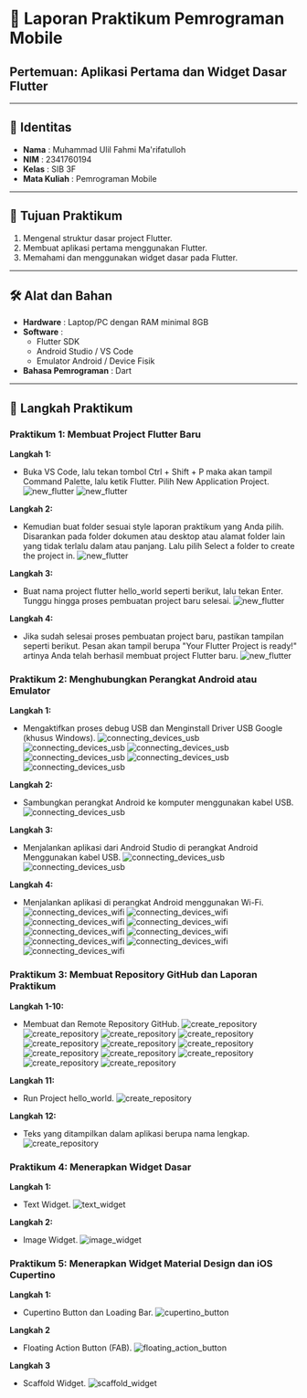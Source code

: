 # 📱 Laporan Praktikum Pemrograman Mobile  
## Pertemuan: Aplikasi Pertama dan Widget Dasar Flutter

---

## 👤 Identitas
- **Nama** : Muhammad Ulil Fahmi Ma'rifatulloh  
- **NIM** : 2341760194
- **Kelas** : SIB 3F 
- **Mata Kuliah** : Pemrograman Mobile  

---

## 📖 Tujuan Praktikum
1. Mengenal struktur dasar project Flutter.  
2. Membuat aplikasi pertama menggunakan Flutter.  
3. Memahami dan menggunakan widget dasar pada Flutter.  

---

## 🛠️ Alat dan Bahan
- **Hardware** : Laptop/PC dengan RAM minimal 8GB  
- **Software** :
  - Flutter SDK  
  - Android Studio / VS Code  
  - Emulator Android / Device Fisik  
- **Bahasa Pemrograman** : Dart  

---

## 📂 Langkah Praktikum
### Praktikum 1: Membuat Project Flutter Baru
**Langkah 1:**
- Buka VS Code, lalu tekan tombol Ctrl + Shift + P maka akan tampil Command Palette, lalu ketik Flutter. Pilih New Application Project.
![new_flutter](images/01.png)
![new_flutter](images/02.png)

**Langkah 2:**
- Kemudian buat folder sesuai style laporan praktikum yang Anda pilih. Disarankan pada folder dokumen atau desktop atau alamat folder lain yang tidak terlalu dalam atau panjang. Lalu pilih Select a folder to create the project in.
![new_flutter](images/03.png)

**Langkah 3:**
- Buat nama project flutter hello_world seperti berikut, lalu tekan Enter. Tunggu hingga proses pembuatan project baru selesai.
![new_flutter](images/04.png)

**Langkah 4:**
- Jika sudah selesai proses pembuatan project baru, pastikan tampilan seperti berikut. Pesan akan tampil berupa "Your Flutter Project is ready!" artinya Anda telah berhasil membuat project Flutter baru.
![new_flutter](images/05.png)

### Praktikum 2: Menghubungkan Perangkat Android atau Emulator
**Langkah 1:**
- Mengaktifkan proses debug USB dan Menginstall Driver USB Google (khusus Windows).
![connecting_devices_usb](images/06.png)
![connecting_devices_usb](images/07.png)
![connecting_devices_usb](images/08.png)
![connecting_devices_usb](images/09.png)
![connecting_devices_usb](images/10.png)
![connecting_devices_usb](images/11.png)

**Langkah 2:**
- Sambungkan perangkat Android ke komputer menggunakan kabel USB.
![connecting_devices_usb](images/12.png)

**Langkah 3:**
- Menjalankan aplikasi dari Android Studio di perangkat Android Menggunakan kabel USB.
![connecting_devices_usb](images/13.png)
![connecting_devices_usb](images/14.png)

**Langkah 4:**  
- Menjalankan aplikasi di perangkat Android menggunakan Wi-Fi.
![connecting_devices_wifi](images/15.png)
![connecting_devices_wifi](images/16.png)
![connecting_devices_wifi](images/17.png)
![connecting_devices_wifi](images/18.png)
![connecting_devices_wifi](images/19.png)
![connecting_devices_wifi](images/20.png)
![connecting_devices_wifi](images/21.png)
![connecting_devices_wifi](images/22.png)
![connecting_devices_wifi](images/23.png)

### Praktikum 3: Membuat Repository GitHub dan Laporan Praktikum
**Langkah 1-10:** 
- Membuat dan Remote Repository GitHub.
![create_repository](images/24.png)
![create_repository](images/25.png)
![create_repository](images/26.png)
![create_repository](images/27.png)
![create_repository](images/28.png)
![create_repository](images/29.png)
![create_repository](images/30.png)
![create_repository](images/31.png)
![create_repository](images/32.png)
![create_repository](images/33.png)
![create_repository](images/34.png)
![create_repository](images/35.png)

**Langkah 11:**
- Run Project hello_world.
![create_repository](images/36.png)

**Langkah 12:**
- Teks yang ditampilkan dalam aplikasi berupa nama lengkap.
![create_repository](images/37.png)

### Praktikum 4: Menerapkan Widget Dasar
**Langkah 1:** 
- Text Widget. 
![text_widget](images/38.png)

**Langkah 2:** 
- Image Widget.
![image_widget](images/39.png)

### Praktikum 5: Menerapkan Widget Material Design dan iOS Cupertino
**Langkah 1:** 
- Cupertino Button dan Loading Bar. 
![cupertino_button](assets/40.gif)

**Langkah 2** 
- Floating Action Button (FAB).
![floating_action_button](assets/41.gif)

**Langkah 3** 
- Scaffold Widget.
![scaffold_widget](assets/42.gif)



